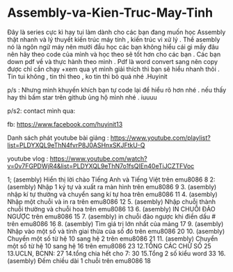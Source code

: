 # Assembly-va-Kien-Truc-May-Tinh
Đây là series cực kì hay tui làm dành cho các bạn đang muốn học Assembly thật nhanh và lý thuyết kiến trúc máy tính , kiến trúc vi xử lý . 
Thề asembly nó là ngôn ngữ máy nên mưới đầu học các bạn không hiểu cái gì mấy đâu nên hãy theo code của mình và học theo sẽ tốt hơn cho các bạn .
Các bạn down pdf về và thực hành theo mình .
Pdf là word convert sang nên copy được chỉ cần chạy +xem qua yt mình giải thích thì bạn sẽ hiểu nhanh thôi .
Tin tui không , tin thì theo , ko tin thì bỏ quá nhé .Huyinit

p/s : Nhưng mình khuyến khích bạn tự code lại để hiểu rõ hơn nhé . nếu thấy hay thì bấm star trên github ủng hộ mình nhé . iuuuu

p/s2: contact mình qua:

fb: https://www.facebook.com/huyinit13

Danh sách phát youtube bài giảng : https://www.youtube.com/playlist?list=PLDYXQL9eThN4fvrP8J0ASHnxSKJFtkU-Q

youtube vlog :
https://www.youtube.com/watch?v=0v7FGPDWjR4&list=PLDYXQL9eThN7o1fsQIEn40eTiJCZTFVoc

1; (asembly) Hiển thị lời chào Tiếng Anh và Tiếng Việt trên emu8086	8
2: (asembly) Nhập 1 ký tự và xuất ra màn hình trên emu8086	9
3. (asembly) nhập kí tự thường và chuyển sang kí tự hoa trên emu8086	11
4. (asembly) Nhập một chuỗi và in ra trên emu8086	12
5. (asembly) Nhập chuỗi thành chuỗi thường và chuỗi hoa trên emu8086	13
6. (asembly) IN CHUỖI ĐẢO NGƯỢC trên emu8086	15
7. (asembly) in chuỗi đảo ngược khi điền dấu # trên emu8086	16
8. (asembly)  Tìm giá trị lớn nhất của mảng	17
9. (asembly)  Nhập vào một số và tính giai thừa của số đó trên emu8086	20
10. (asembly)  Chuyển một số từ hệ 10 sang hệ 2 trên emu8086	21
11. (asembly)  Chuyển một số từ hệ 10 sang hệ 16 trên emu8086	23
12.TỔNG CÁC CHỮ SỐ	25
13.UCLN, BCNN:	27
14.tổng chia hết cho 7:	30
15.Tổng 2 số kiểu word	33
16. (asembly)  Đếm chiều dài 1 chuỗi trên emu8086	18
